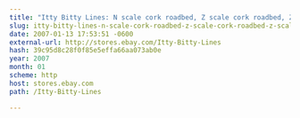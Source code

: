 ```yaml
---
title: "Itty Bitty Lines: N scale cork roadbed, Z scale cork roadbed, Z scale layout supplies kits"
slug: itty-bitty-lines-n-scale-cork-roadbed-z-scale-cork-roadbed-z-scale
date: 2007-01-13 17:53:51 -0600
external-url: http://stores.ebay.com/Itty-Bitty-Lines
hash: 39c95d8c28f0f85e5effa66aa073ab0e
year: 2007
month: 01
scheme: http
host: stores.ebay.com
path: /Itty-Bitty-Lines

---
```



